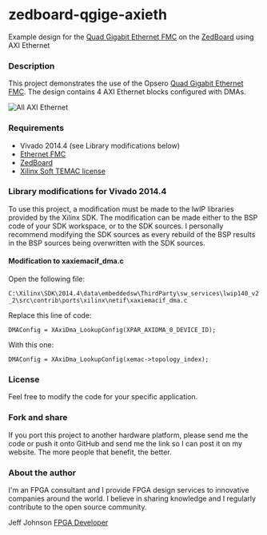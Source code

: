 zedboard-qgige-axieth
=====================

Example design for the [Quad Gigabit Ethernet FMC](http://ethernetfmc.com "Ethernet FMC") on the [ZedBoard](http://zedboard.org "ZedBoard") using AXI Ethernet

### Description

This project demonstrates the use of the Opsero [Quad Gigabit Ethernet FMC](http://ethernetfmc.com "Ethernet FMC").
The design contains 4 AXI Ethernet blocks configured with DMAs.

![All AXI Ethernet](http://ethernetfmc.com/wp-content/uploads/2014/10/qgige_all_axi_ethernet.png "Ethernet FMC Quad Gig Ethernet All AXI Ethernet")

### Requirements

* Vivado 2014.4 (see Library modifications below)
* [Ethernet FMC](http://ethernetfmc.com "Ethernet FMC")
* [ZedBoard](http://zedboard.org "ZedBoard")
* [Xilinx Soft TEMAC license](http://ethernetfmc.com/getting-a-license-for-the-xilinx-tri-mode-ethernet-mac/ "Xilinx Soft TEMAC license")

### Library modifications for Vivado 2014.4

To use this project, a modification must be made to the lwIP libraries
provided by the Xilinx SDK. The modification can be made either to the
BSP code of your SDK workspace, or to the SDK sources. I personally
recommend modifying the SDK sources as every rebuild of the BSP results
in the BSP sources being overwritten with the SDK sources.

#### Modification to xaxiemacif_dma.c 

Open the following file:

`C:\Xilinx\SDK\2014.4\data\embeddedsw\ThirdParty\sw_services\lwip140_v2_2\src\contrib\ports\xilinx\netif\xaxiemacif_dma.c`

Replace this line of code:

`DMAConfig = XAxiDma_LookupConfig(XPAR_AXIDMA_0_DEVICE_ID);`

With this one:

`DMAConfig = XAxiDma_LookupConfig(xemac->topology_index);`

### License

Feel free to modify the code for your specific application.

### Fork and share

If you port this project to another hardware platform, please send me the
code or push it onto GitHub and send me the link so I can post it on my
website. The more people that benefit, the better.

### About the author

I'm an FPGA consultant and I provide FPGA design services to innovative
companies around the world. I believe in sharing knowledge and
I regularly contribute to the open source community.

Jeff Johnson
[FPGA Developer](http://www.fpgadeveloper.com "FPGA Developer")